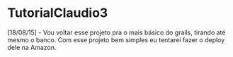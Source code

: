 # TutorialClaudio3
[18/08/15] - Vou voltar esse projeto pra o mais básico do grails, tirando até mesmo o banco. Com esse projeto bem simples eu tentarei fazer o deploy dele na Amazon.
